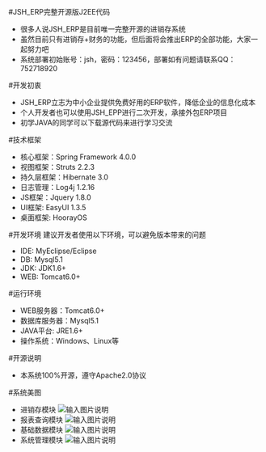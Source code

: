 #JSH_ERP完整开源版J2EE代码
* 很多人说JSH_ERP是目前唯一完整开源的进销存系统
* 虽然目前只有进销存+财务的功能，但后面将会推出ERP的全部功能，大家一起努力吧
* 系统部署初始账号：jsh，密码：123456，部署如有问题请联系QQ：752718920

#开发初衷
* JSH_ERP立志为中小企业提供免费好用的ERP软件，降低企业的信息化成本
* 个人开发者也可以使用JSH_EPP进行二次开发，承接外包ERP项目
* 初学JAVA的同学可以下载源代码来进行学习交流

#技术框架
* 核心框架：Spring Framework 4.0.0
* 视图框架：Struts 2.2.3
* 持久层框架：Hibernate 3.0
* 日志管理：Log4j 1.2.16
* JS框架：Jquery 1.8.0
* UI框架: EasyUI 1.3.5
* 桌面框架: HoorayOS

#开发环境
建议开发者使用以下环境，可以避免版本带来的问题
* IDE: MyEclipse/Eclipse
* DB: Mysql5.1
* JDK: JDK1.6+
* WEB: Tomcat6.0+

#运行环境
* WEB服务器：Tomcat6.0+
* 数据库服务器：Mysql5.1
* JAVA平台: JRE1.6+
* 操作系统：Windows、Linux等

#开源说明
* 本系统100%开源，遵守Apache2.0协议

#系统美图
* 进销存模块
![输入图片说明](http://git.oschina.net/uploads/images/2017/0108/150544_853dcc2e_852955.png "进销存模块")
* 报表查询模块
![输入图片说明](http://git.oschina.net/uploads/images/2017/0111/001730_0df99d28_852955.png "报表查询模块")
* 基础数据模块
![输入图片说明](http://git.oschina.net/uploads/images/2017/0108/150646_a7cbb9c9_852955.png "基础数据模块")
* 系统管理模块
![输入图片说明](http://git.oschina.net/uploads/images/2017/0108/150703_46711f40_852955.png "系统管理模块")